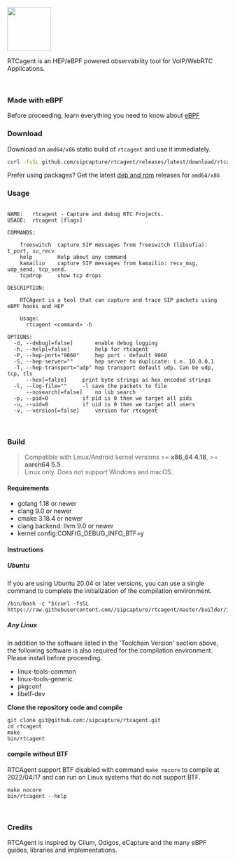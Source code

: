 <img src="https://github.com/sipcapture/rtcagent/assets/1423657/e1d78a7e-cf2e-4775-9177-b0a730ba66c6" height=100>

RTCagent is an HEP/eBPF powered observability tool for VoIP/WebRTC Applications.

<br>

### Made with eBPF
Before proceeding, learn everything you need to know about [eBPF](https://ebpf.io)

### Download
Download an `amd64/x86` static build of `rtcagent` and use it immediately.
```bash
curl -fsSL github.com/sipcapture/rtcagent/releases/latest/download/rtcagent -O && chmod +x rtcagent
```

Prefer using packages? Get the latest [deb and rpm](https://github.com/sipcapture/rtcagent/releases) releases for `amd64/x86`

### Usage

```

NAME:	rtcagent - Capture and debug RTC Projects.
USAGE:	rtcagent [flags]

COMMANDS:

	freeswitch	capture SIP messages from freeswitch (libsofia): t_port, su_recv
	help		Help about any command
	kamailio	capture SIP messages from kamailio: recv_msg, udp_send, tcp_send.
	tcpdrop		show tcp drops

DESCRIPTION:

	RTCAgent is a tool that can capture and trace SIP packets using eBPF hooks and HEP
	
	Usage:
	  rtcagent <command> -h

OPTIONS:
  -d, --debug[=false]		enable debug logging
  -h, --help[=false]		help for rtcagent
  -P, --hep-port="9060"		hep port - default 9060
  -S, --hep-server=""		hep server to duplicate: i.e. 10.0.0.1
  -T, --hep-transport="udp"	hep transport default udp. Can be udp, tcp, tls
      --hex[=false]		print byte strings as hex encoded strings
  -l, --log-file=""		-l save the packets to file
      --nosearch[=false]	no lib search
  -p, --pid=0			if pid is 0 then we target all pids
  -u, --uid=0			if uid is 0 then we target all users
  -v, --version[=false]		version for rtcagent

```

<br>

### Build

> Compatible with Linux/Android kernel versions >= **x86_64 4.18**, >= **aarch64 5.5**.<br>
> Linux only. Does not support Windows and macOS.

#### Requirements 
* golang 1.18 or newer
* clang 9.0 or newer
* cmake 3.18.4 or newer
* clang backend: llvm 9.0 or newer
* kernel config:CONFIG_DEBUG_INFO_BTF=y

#### Instructions

##### Ubuntu
If you are using Ubuntu 20.04 or later versions, you can use a single command to complete the initialization of the compilation environment.
```shell
/bin/bash -c "$(curl -fsSL https://raw.githubusercontent.com//sipcapture/rtcagent/master/builder/init_env.sh)"
```
##### Any Linux
In addition to the software listed in the 'Toolchain Version' section above, the following software is also required for the compilation environment. Please install before proceeding.

* linux-tools-common
* linux-tools-generic
* pkgconf
* libelf-dev

**Clone the repository code and compile**
```shell
git clone git@github.com:/sipcapture/rtcagent.git
cd rtcagent
make
bin/rtcagent
```
#### compile without BTF
RTCAgent support BTF disabled with command `make nocore` to compile at 2022/04/17 and can run on Linux systems that do not support BTF.
```shell
make nocore
bin/rtcagent --help
```

<br>

### Credits

RTCAgent is inspired by Cilum, Odigos, eCapture and the many eBPF guides, libraries and implementations.
